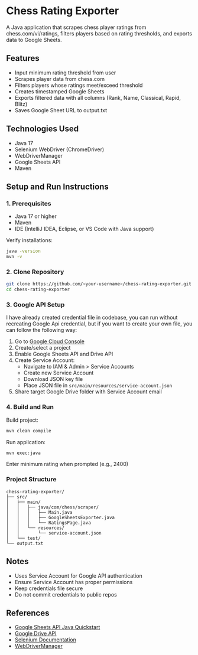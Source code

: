 # Chess Rating Exporter

A Java application that scrapes chess player ratings from chess.com/vi/ratings, filters players based on rating thresholds, and exports data to Google Sheets.

## Features

- Input minimum rating threshold from user
- Scrapes player data from chess.com
- Filters players whose ratings meet/exceed threshold
- Creates timestamped Google Sheets
- Exports filtered data with all columns (Rank, Name, Classical, Rapid, Blitz)
- Saves Google Sheet URL to output.txt

## Technologies Used

- Java 17
- Selenium WebDriver (ChromeDriver)
- WebDriverManager
- Google Sheets API
- Maven

## Setup and Run Instructions

### 1. Prerequisites

- Java 17 or higher
- Maven
- IDE (IntelliJ IDEA, Eclipse, or VS Code with Java support)

Verify installations:
```bash
java -version
mvn -v
```

### 2. Clone Repository

```bash
git clone https://github.com/<your-username>/chess-rating-exporter.git
cd chess-rating-exporter
```

### 3. Google API Setup
I have already created credential file in codebase, you can run without recreating Google Api credential, but if you want to create your own file, you can follow the following way:
1. Go to [Google Cloud Console](https://console.cloud.google.com/)
2. Create/select a project
3. Enable Google Sheets API and Drive API
4. Create Service Account:
    - Navigate to IAM & Admin > Service Accounts
    - Create new Service Account
    - Download JSON key file
    - Place JSON file in `src/main/resources/service-account.json`
5. Share target Google Drive folder with Service Account email

### 4. Build and Run

Build project:
```bash
mvn clean compile
```

Run application:
```bash
mvn exec:java
```

Enter minimum rating when prompted (e.g., 2400)

### Project Structure

```
chess-rating-exporter/
├── src/
│   ├── main/
│   │   ├── java/com/chess/scraper/
│   │   │   ├── Main.java
│   │   │   ├── GoogleSheetsExporter.java
│   │   │   └── RatingsPage.java
│   │   └── resources/
│   │       └── service-account.json
│   └── test/
└── output.txt
```

## Notes

- Uses Service Account for Google API authentication
- Ensure Service Account has proper permissions
- Keep credentials file secure
- Do not commit credentials to public repos

## References

- [Google Sheets API Java Quickstart](https://developers.google.com/sheets/api/quickstart/java)
- [Google Drive API](https://developers.google.com/drive/api/guides/about-sdk)
- [Selenium Documentation](https://www.selenium.dev/documentation/)
- [WebDriverManager](https://github.com/bonigarcia/webdrivermanager)

